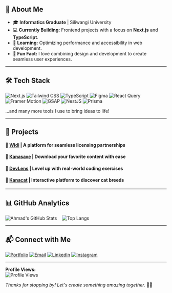 ## 🚀 About Me

- 🎓 **Informatics Graduate** | Siliwangi University  
- 💻 **Currently Building:** Frontend projects with a focus on **Next.js** and **TypeScript**.  
- 🌱 **Learning:** Optimizing performance and accessibility in web development.  
- 🎯 **Fun Fact:** I love combining design and development to create seamless user experiences.  

---

## 🛠️ Tech Stack

![Next.js](https://img.shields.io/badge/Next.js-000000?style=for-the-badge&logo=nextdotjs&logoColor=white)
![Tailwind CSS](https://img.shields.io/badge/Tailwind_CSS-38B2AC?style=for-the-badge&logo=tailwind-css&logoColor=white)
![TypeScript](https://img.shields.io/badge/TypeScript-007ACC?style=for-the-badge&logo=typescript&logoColor=white)
![Figma](https://img.shields.io/badge/Figma-F24E1E?style=for-the-badge&logo=figma&logoColor=white)
![React Query](https://img.shields.io/badge/React_Query-FF4154?style=for-the-badge&logo=react-query&logoColor=white)
![Framer Motion](https://img.shields.io/badge/Framer_Motion-0055FF?style=for-the-badge&logo=framer&logoColor=white)
![GSAP](https://img.shields.io/badge/GSAP-88CE02?style=for-the-badge&logo=greensock&logoColor=white)
![NestJS](https://img.shields.io/badge/NestJS-E0234E?style=for-the-badge&logo=nestjs&logoColor=white)
![Prisma](https://img.shields.io/badge/Prisma-2D3748?style=for-the-badge&logo=prisma&logoColor=white)

…and many more tools I use to bring ideas to life!

---

## 🌟 Projects

#### 🔗 [Widi](https://www.widi.web.id/) | A platform for seamless licensing partnerships

#### 🔗 [Kanasave](https://kanasave.vercel.app/) | Download your favorite content with ease

#### 🔗 [DevLens](https://thedevlens.vercel.app/) | Level up with real-world coding exercises

#### 🔗 [Kanacat](https://kanacat.vercel.app/) | Interactive platform to discover cat breeds 

---

## 📊 GitHub Analytics

![Ahmad's GitHub Stats](https://github-readme-stats.vercel.app/api?username=ahmadbisry-1626&show_icons=true&theme=radical&hide_border=true)&nbsp;&nbsp;&nbsp; 
![Top Langs](https://github-readme-stats.vercel.app/api/top-langs/?username=ahmadbisry-1626&layout=compact&theme=radical&hide_border=true)

---

## 📬 Connect with Me

[![Portfolio](https://img.shields.io/badge/Portfolio-000000?style=for-the-badge&logo=vercel&logoColor=white)](https://ahmadbisry.vercel.app/) 
[![Email](https://img.shields.io/badge/Email-D14836?style=for-the-badge&logo=gmail&logoColor=white)](mailto:ahmadbisry1626@gmail.com) 
[![LinkedIn](https://img.shields.io/badge/LinkedIn-0077B5?style=for-the-badge&logo=linkedin&logoColor=white)](https://www.linkedin.com/in/ahmadbisry/) 
[![Instagram](https://img.shields.io/badge/Instagram-E4405F?style=for-the-badge&logo=instagram&logoColor=white)](https://www.instagram.com/ahmadbirsy/)

---

**Profile Views:**  
![Profile Views](https://komarev.com/ghpvc/?username=ahmadbisry-1626&color=blueviolet&style=flat-square)

*Thanks for stopping by! Let's create something amazing together.* 🎨🚀
